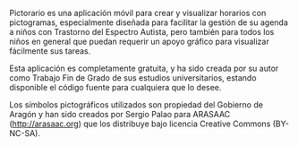Pictorario es una aplicación móvil para crear y visualizar horarios con pictogramas, especialmente diseñada para facilitar la gestión de su agenda a niños con Trastorno del Espectro Autista, pero también para todos los niños en general que puedan requerir un apoyo gráfico para visualizar fácilmente sus tareas.

Esta aplicación es completamente gratuita, y ha sido creada por su autor como Trabajo Fin de Grado de sus estudios universitarios, estando disponible el código fuente para cualquiera que lo desee.

Los símbolos pictográficos utilizados son propiedad del Gobierno de Aragón y han sido creados por Sergio Palao para ARASAAC (http://arasaac.org) que los distribuye bajo licencia Creative Commons (BY-NC-SA).

